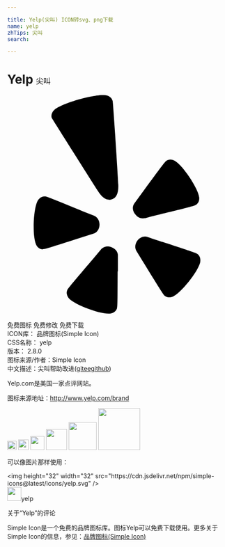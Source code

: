 ```yaml
---

title: Yelp(尖叫) ICON转svg、png下载
name: yelp
zhTips: 尖叫
search: 

---
```


# Yelp  <small style="font-size: 60%;font-weight: 100">尖叫</small>

<div id="svg" class="svg-wrap">
<svg role="img" viewBox="0 0 24 24" xmlns="http://www.w3.org/2000/svg"><title>Yelp icon</title><path d="M21.111 18.226c-.141.969-2.119 3.483-3.029 3.847-.311.124-.611.094-.85-.09-.154-.12-.314-.365-2.447-3.827l-.633-1.032c-.244-.37-.199-.857.104-1.229.297-.359.732-.494 1.111-.35.02.012 1.596.531 1.596.531 3.588 1.179 3.705 1.224 3.857 1.338.227.186.332.475.285.813h.006zm-7.191-5.267c-.254-.386-.25-.841.012-1.155l.998-1.359c2.189-2.984 2.311-3.141 2.459-3.245.256-.171.57-.179.871-.032.869.422 2.623 3.029 2.729 4.029v.034c.029.341-.105.618-.346.784-.164.105-.314.166-4.393 1.156-.645.164-1.004.254-1.215.329l.029-.03c-.404.12-.854-.074-1.109-.479l-.035-.032zm-2.504-1.546c-.195.061-.789.245-1.519-.938 0 0-4.931-7.759-5.047-7.998-.07-.27.015-.574.255-.82.734-.761 4.717-1.875 5.76-1.621.34.088.574.301.656.604.06.335.545 7.536.615 9.149.066 1.38-.525 1.565-.72 1.624zm.651 7.893c-.011 3.774-.019 3.9-.081 4.079-.105.281-.346.469-.681.53-.96.164-3.967-.946-4.594-1.69-.12-.164-.195-.328-.21-.493-.016-.12 0-.24.045-.346.075-.195.18-.345 2.88-3.51l.794-.944c.271-.345.75-.45 1.199-.271.436.165.706.54.676.945v1.68l-.028.02zm-8.183-2.414c-.295-.01-.56-.187-.715-.48-.111-.215-.189-.57-.238-1.002-.137-1.301.029-3.264.419-3.887.183-.285.45-.436.745-.426.195 0 .369.061 4.229 1.65l1.13.449c.404.15.654.57.63 1.051-.03.465-.298.824-.694.93l-1.605.51c-3.59 1.155-3.709 1.185-3.898 1.17l-.003.035zm14.977 7.105h-.004l-.005.003.009-.003z"/></svg>
</div>
<detail full-name='yelp'></detail>

<div class="detail-page">
<p>
<span><span class="badge-success badge">免费图标</span> <span class="badge-success badge">免费修改</span>  <span class="badge-success badge">免费下载</span> </span>
<br/>
<span>
ICON库：
<span class="badge-secondary badge">品牌图标(Simple Icon)</span> 
</span>
<br/>
<span>
CSS名称：
<span class="badge-secondary badge">yelp</span> 
</span>

<br/>
<span>
版本：
<span class="badge-secondary badge">2.8.0</span> 
</span>
<br/>
<span>图标来源/作者：<span class="badge-light badge">Simple Icon</span></span> 
<br/>
<span class="zh-detail">中文描述：<span class="badge-primary badge">尖叫</span><span class="help-link"><span>帮助改进</span>(<a href="https://gitee.com/liuwave/icon-helper/edit/master/json/brands/yelp.json" target="_blank" rel="noopener noreferrer">gitee</a><a href="https://github.com/liuwave/icon-helper/edit/master/json/brands/yelp.json" target="_blank" rel="noopener noreferrer">github</a></span>)</span><br/>
</p>
</div><div class="description description alert alert-light"><p>Yelp.com是美国一家点评网站。</p><p>图标来源地址：<a href="http://www.yelp.com/brand" target="_blank" rel="noopener noreferrer">http://www.yelp.com/brand</a></p></div>
<div class="alert alert-dark">
<img height="21" width="21" src="https://cdn.jsdelivr.net/npm/simple-icons@latest/icons/yelp.svg" />
<img height="24" width="24" src="https://cdn.jsdelivr.net/npm/simple-icons@latest/icons/yelp.svg" />
<img height="32" width="32" src="https://cdn.jsdelivr.net/npm/simple-icons@latest/icons/yelp.svg" />
<img height="48" width="48" src="https://cdn.jsdelivr.net/npm/simple-icons@latest/icons/yelp.svg" />
<img height="64" width="64" src="https://cdn.jsdelivr.net/npm/simple-icons@latest/icons/yelp.svg" />
<img height="96" width="96" src="https://cdn.jsdelivr.net/npm/simple-icons@latest/icons/yelp.svg" />

</div>
<div>
  <p>可以像图片那样使用：    
  </p>
  <div class="alert alert-primary" style="font-size: 14px">
    &lt;img height="32" width="32" src="https://cdn.jsdelivr.net/npm/simple-icons@latest/icons/yelp.svg" /&gt;
    <copy-btn content='<img height="32" width="32" src="https://cdn.jsdelivr.net/npm/simple-icons@latest/icons/yelp.svg" />'></copy-btn>
  </div>
  <div class="alert alert-secondary">
    <img height="32" width="32" src="https://cdn.jsdelivr.net/npm/simple-icons@latest/icons/yelp.svg" />yelp
    <copy-btn content="yelp" btn-title="复制图标名称"></copy-btn>
  </div>
</div>

<Vssue title="关于“Yelp”的评论" >关于“Yelp”的评论</Vssue>


<div><p>Simple Icon是一个免费的品牌图标库。图标Yelp可以免费下载使用。更多关于  Simple Icon的信息，参见：<a target="_blank" href="https://iconhelper.cn/brands.html">品牌图标(Simple Icon)</a>
</p></div>
